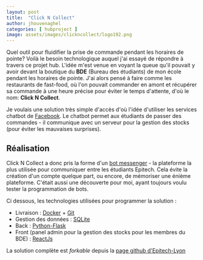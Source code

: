 ```yaml
---
layout: post
title:  "Click N Collect"
author: jhouvenaghel
categories: [ hubproject ]
image: assets/images/clickncollect/logo192.png
---
```

Quel outil pour fluidifier la prise de commande pendant les horaires de pointe? Voilà le besoin technologique auquel j'ai essayé de répondre à travers ce projet hub. L'idée m'est venue en voyant la queue qu'il pouvait y avoir devant la boutique du **BDE** (Bureau des étudiants) de mon école pendant les horaires de pointe. J'ai alors pensé à faire comme les restaurants de fast-food, où l'on pouvait commander en amont et récupérer sa commande à une heure précise pour éviter le temps d'attente, d'où le nom: **Click N Collect**.

Je voulais une solution très simple d'accès d'où l'idée d'utiliser les services chatbot de [Facebook][3]. Le chatbot permet aux étudiants de passer des commandes - il communique avec un serveur pour la gestion des stocks (pour éviter les mauvaises surprises).

## Réalisation

Click N Collect a donc pris la forme d'un [bot messenger][3] - la plateforme la plus utilisée pour communiquer entre les étudiants Epitech. Cela évite la création d'un compte quelque part, ou encore, de mémoriser une énième plateforme. C'était aussi une découverte pour moi, ayant toujours voulu tester la programmation de bots.

Ci dessous, les technologies utilisées pour programmer la solution :

- Livraison : [Docker][2] + [Git][1]
- Gestion des données : [SQLite][5]
- Back : [Python-Flask][4]
- Front (panel admin pour la gestion des stocks pour les membres du BDE) : [ReactJs][6]

La solution complète est *forkable* depuis la [page github d'Epitech-Lyon][1]

[1]: http://github.com/epitech-lyon/ClickNCollect
[2]: https://www.docker.com/
[3]: https://developers.facebook.com/products/messenger/
[4]: https://flask.palletsprojects.com/en/1.1.x/
[5]: https://sqlite.org/index.html
[6]: https://reactjs.org/